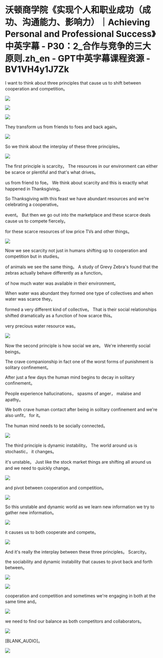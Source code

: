 # 沃顿商学院《实现个人和职业成功（成功、沟通能力、影响力）｜Achieving Personal and Professional Success》中英字幕 - P30：2_合作与竞争的三大原则.zh_en - GPT中英字幕课程资源 - BV1VH4y1J7Zk

 I want to think about three principles that cause us to shift between cooperation and competition。



![](img/da3ae28dc7f6bf7908556b56abcadba3_1.png)

![](img/da3ae28dc7f6bf7908556b56abcadba3_2.png)

![](img/da3ae28dc7f6bf7908556b56abcadba3_3.png)

 They transform us from friends to foes and back again。



![](img/da3ae28dc7f6bf7908556b56abcadba3_5.png)

 So we think about the interplay of these three principles。



![](img/da3ae28dc7f6bf7908556b56abcadba3_7.png)

 The first principle is scarcity。 The resources in our environment can either be scarce or plentiful and that's what drives。

 us from friend to foe。 We think about scarcity and this is exactly what happened in Thanksgiving。

 So Thanksgiving with this feast we have abundant resources and we're celebrating a cooperative。

 event。 But then we go out into the marketplace and these scarce deals cause us to compete fiercely。

 for these scarce resources of low price TVs and other things。



![](img/da3ae28dc7f6bf7908556b56abcadba3_9.png)

 Now we see scarcity not just in humans shifting up to cooperation and competition but in studies。

 of animals we see the same thing。 A study of Grevy Zebra's found that the zebras actually behave differently as a function。

 of how much water was available in their environment。

 When water was abundant they formed one type of collectives and when water was scarce they。

 formed a very different kind of collective。 That is their social relationships shifted dramatically as a function of how scarce this。

 very precious water resource was。

![](img/da3ae28dc7f6bf7908556b56abcadba3_11.png)

 Now the second principle is how social we are。 We're inherently social beings。

 The crave companionship in fact one of the worst forms of punishment is solitary confinement。

 After just a few days the human mind begins to decay in solitary confinement。

 People experience hallucinations， spasms of anger， malaise and apathy。

 We both crave human contact after being in solitary confinement and we're also unfit， for it。

 The human mind needs to be socially connected。

![](img/da3ae28dc7f6bf7908556b56abcadba3_13.png)

 The third principle is dynamic instability。 The world around us is stochastic， it changes。

 it's unstable。 Just like the stock market things are shifting all around us and we need to quickly change。



![](img/da3ae28dc7f6bf7908556b56abcadba3_15.png)

 and pivot between cooperation and competition。

![](img/da3ae28dc7f6bf7908556b56abcadba3_17.png)

 So this unstable and dynamic world as we learn new information we try to gather new information。



![](img/da3ae28dc7f6bf7908556b56abcadba3_19.png)

 it causes us to both cooperate and compete。

![](img/da3ae28dc7f6bf7908556b56abcadba3_21.png)

 And it's really the interplay between these three principles。 Scarcity。

 the sociability and dynamic instability that causes to pivot back and forth between。



![](img/da3ae28dc7f6bf7908556b56abcadba3_23.png)

![](img/da3ae28dc7f6bf7908556b56abcadba3_24.png)

 cooperation and competition and sometimes we're engaging in both at the same time and。



![](img/da3ae28dc7f6bf7908556b56abcadba3_26.png)

 we need to find our balance as both competitors and collaborators。



![](img/da3ae28dc7f6bf7908556b56abcadba3_28.png)

 [BLANK_AUDIO]。

![](img/da3ae28dc7f6bf7908556b56abcadba3_30.png)